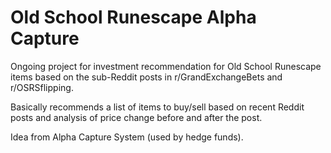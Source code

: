 # Old School Runescape Alpha Capture

Ongoing project for investment recommendation for Old School Runescape items based on the sub-Reddit posts in r/GrandExchangeBets and r/OSRSflipping. 

Basically recommends a list of items to buy/sell based on recent Reddit posts and analysis of price change before and after the post.

Idea from Alpha Capture System (used by hedge funds).

